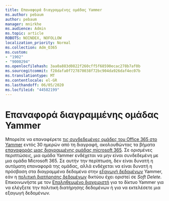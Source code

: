 ```yaml
---
title: Επαναφορά διαγραμμένης ομάδας Yammer
ms.author: pebaum
author: pebaum
manager: mnirkhe
ms.audience: Admin
ms.topic: article
ROBOTS: NOINDEX, NOFOLLOW
localization_priority: Normal
ms.collection: Adm_O365
ms.custom:
- "1902"
- "9000294"
ms.openlocfilehash: 3aa0a883d0822f260cff5f68590ecac278b7af0b
ms.sourcegitcommit: f28dafa0f727870038f72bc904da926daf4ec07b
ms.translationtype: MT
ms.contentlocale: el-GR
ms.lasthandoff: 06/05/2020
ms.locfileid: "44582199"
---
```

# <a name="restore-a-deleted-yammer-group"></a>Επαναφορά διαγραμμένης ομάδας Yammer

Μπορείτε να επαναφέρετε [τις συνδεδεμένες ομάδες του Office 365 στο Yammer](https://docs.microsoft.com/yammer/manage-yammer-groups/yammer-and-office-365-groups) εντός 30 ημερών από τη διαγραφή, ακολουθώντας τα βήματα [επαναφοράς μιας διαγραμμένης ομάδας microsoft 365](https://docs.microsoft.com/microsoft-365/admin/create-groups/restore-deleted-group).
Σε ορισμένες περιπτώσεις, μια ομάδα Yammer ενδέχεται να μην είναι συνδεδεμένη με μια ομάδα Microsoft 365. Σε αυτήν την περίπτωση, δεν είναι δυνατή η αυτόματη επαναφορά της ομάδας, αλλά ενδέχεται να είναι δυνατή η πρόσβαση στα διαγραμμένα δεδομένα στην [εξαγωγή δεδομένων](https://docs.microsoft.com/yammer/manage-security-and-compliance/export-yammer-enterprise-data) Yammer, εάν η [πολιτική διατήρησης δεδομένων](https://docs.microsoft.com/yammer/manage-security-and-compliance/manage-data-compliance) δικτύου έχει οριστεί σε *Soft Delete*. Επικοινωνήστε με τον [Επαληθευμένο διαχειριστή](https://docs.microsoft.com/yammer/manage-yammer-users/manage-yammer-admins) για το δίκτυο Yammer για να ελέγξετε την πολιτική διατήρησης δεδομένων ή για να εκτελέσετε μια εξαγωγή δεδομένων.
